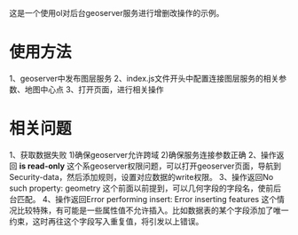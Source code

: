 这是一个使用ol对后台geoserver服务进行增删改操作的示例。

# 使用方法
1、geoserver中发布图层服务
2、index.js文件开头中配置连接图层服务的相关参数、地图中心点
3、打开页面，进行相关操作

# 相关问题
1、获取数据失败
 1)确保geoserver允许跨域
 2)确保服务连接参数正确
2、操作返回 **is read-only**
 这个系geoserver权限问题，可以打开geoserver页面，导航到Security-data，然后添加规则，设置对应数据的write权限。
3、操作返回No such property: geometry
 这个前面以前提到，可以几何字段的字段名，使前后台匹配。
4、操作返回Error performing insert: Error inserting features
 这个情况比较特殊，有可能是一些属性值不允许插入。比如数据表的某个字段添加了唯一约束，这时再往这个字段写入重复值，将引发以上错误。
